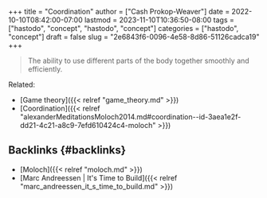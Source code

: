+++
title = "Coordination"
author = ["Cash Prokop-Weaver"]
date = 2022-10-10T08:42:00-07:00
lastmod = 2023-11-10T10:36:50-08:00
tags = ["hastodo", "concept", "hastodo", "concept"]
categories = ["hastodo", "concept"]
draft = false
slug = "2e6843f6-0096-4e58-8d86-51126cadca19"
+++

> The ability to use different parts of the body together smoothly and efficiently.

Related:

-   [Game theory]({{< relref "game_theory.md" >}})
-   [Coordination]({{< relref "alexanderMeditationsMoloch2014.md#coordination--id-3aea1e2f-dd21-4c21-a8c9-7efd610424c4-moloch" >}})


## Backlinks {#backlinks}

-   [Moloch]({{< relref "moloch.md" >}})
-   [Marc Andreessen | It's Time to Build]({{< relref "marc_andreessen_it_s_time_to_build.md" >}})

